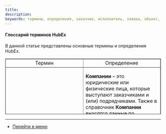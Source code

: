 ```yaml
---
title:
description:
keywords: термины, определения, заказчик, исполнитель, заявка, объект, hubex, хабекс, хубекс, хабикс
---
```


#### Глоссарий терминов HubEx

<body>
<p>В данной статье представлены основные термины и определения HubEx.</p>

<table style="border-collapse: collapse; width: 100%; height: 180px;" border="1">
<tbody>
<tr style="height: 18px;">
<td style="width: 50%; text-align: center; height: 18px;">Термин</td>
<td style="width: 50%; text-align: center; height: 18px;">Определение</td>
</tr>
<tr style="height: 18px;">
<td style="width: 50%; text-align: top; height: 18px;">
<p>Компании</p>
<p>&nbsp;</p>
</td>
<td style="width: 50%; height: 18px;">
<p><strong>Компании</strong> &ndash; это юридические или физические лица, которые выступают заказчиками и (или) подрядчиками. Также в справочник <strong>Компании</strong> вносятся данные по организации, от лица которой ведется учет в системе (наша компания).</p>
<p>Компании позволяют:</p>
<ul>
<li>создавать пользователей, которые смогут работать в системе, в привязке к конкретным компаниям;</li>
<li>вести учет заявок и получать аналитику и отчетность в разрезе компаний-заказчиков;</li>
<li>вести учет заявок по объектам компаний.</li>
</ul>
<p>С помощью компаний и настройки ролей в системе можно разграничить доступ пользователей. Например, заказчики, создавая заявки, будут видеть только объекты своей компании.</p>
<p>Подробнее читайте в статье: <a href="https://wiki.hubex.ru/docs/FAQ/RU/user/CreatingCompany.html">Создание обслуживаемых компаний</a>.</p>
</td>
</tr>
<tr style="height: 18px;">
<td style="width: 50%; height: 18px;">rfrfrf</td>
<td style="width: 50%; height: 18px;">&nbsp;</td>
</tr>
<tr style="height: 18px;">
<td style="width: 50%; height: 18px;">&nbsp;</td>
<td style="width: 50%; height: 18px;">&nbsp;</td>
</tr>
<tr style="height: 18px;">
<td style="width: 50%; height: 18px;">&nbsp;</td>
<td style="width: 50%; height: 18px;">&nbsp;</td>
</tr>
<tr style="height: 18px;">
<td style="width: 50%; height: 18px;">&nbsp;</td>
<td style="width: 50%; height: 18px;">&nbsp;</td>
</tr>
<tr style="height: 18px;">
<td style="width: 50%; height: 18px;">&nbsp;</td>
<td style="width: 50%; height: 18px;">&nbsp;</td>
</tr>
<tr style="height: 18px;">
<td style="width: 50%; height: 18px;">&nbsp;</td>
<td style="width: 50%; height: 18px;">&nbsp;</td>
</tr>
<tr style="height: 18px;">
<td style="width: 50%; height: 18px;">&nbsp;</td>
<td style="width: 50%; height: 18px;">&nbsp;</td>
</tr>
<tr style="height: 18px;">
<td style="width: 50%; height: 18px;">&nbsp;</td>
<td style="width: 50%; height: 18px;">&nbsp;</td>
</tr>
</tbody>
</table>

</body>


____
- [Перейти в меню](http://wiki.hubex.ru)
